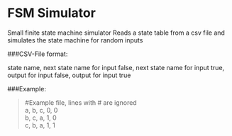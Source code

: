 FSM Simulator
==============

Small finite state machine simulator
Reads a state table from a csv file and simulates the state machine for random inputs

###CSV-File format:

state name, next state name for input false, next state name for input true, output for input false, output for input true

###Example:


>  #Example file, lines with # are ignored  
>  a, b, c, 0, 0  
>  b, c, a, 1, 0  
>  c, b, a, 1, 1  